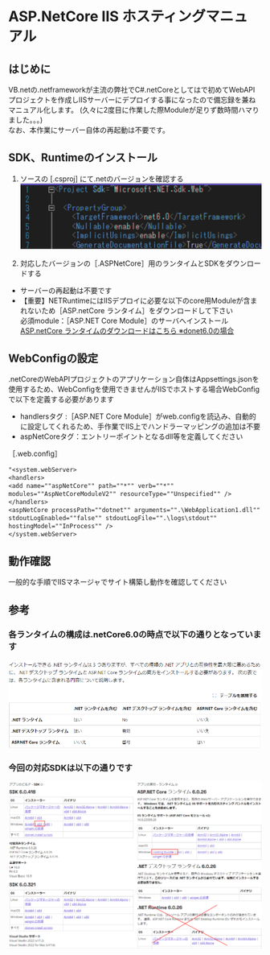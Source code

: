 # ASP.NetCore IIS ホスティングマニュアル

## はじめに
VB.netの.netframeworkが主流の弊社でC#.netCoreとしてはで初めてWebAPIプロジェクトを作成しIISサーバーにデプロイする事になったので備忘録を兼ねマニュアル化します。  (久々に2度目に作業した際Moduleが足りず数時間ハマりました。。。)  
なお、本作業にサーバー自体の再起動は不要です。

## SDK、Runtimeのインストール
1. ソースの [.csproj] にて.netのバージョンを確認する
![](./img/ASP_2024-06-05-18-03-44.png)
  
1. 対応したバージョンの［.ASPNetCore］用のランタイムとSDKをダウンロードする
- サーバーの再起動は不要です
- 【重要】NETRuntimeにはIISデプロイに必要な以下のcore用Moduleが含まれないため［ASP.netCore ランタイム］をダウンロードして下さい  
  必須module：［ASP.NET Core Module］のサーバへインストール  
   [ASP.netCore ランタイムのダウンロードはこちら ※donet6.0の場合](https://dotnet.microsoft.com/ja-jp/download/dotnet/6.0)　  

## WebConfigの設定
.netCoreのWebAPIプロジェクトのアプリケーション自体はAppsettings.jsonを使用するため、WebConfigを使用できませんがIISでホストする場合WebConfigで以下を定義する必要があります

- handlersタグ :［ASP.NET Core Module］がweb.configを読込み、自動的に設定してくれるため、手作業でIIS上でハンドラーマッピングの追加は不要
- aspNetCoreタグ：エントリーポイントとなるdll等を定義してください

［.web.config］
```
"<system.webServer>        
<handlers>        
<add name=""aspNetCore"" path=""*"" verb=""*"" modules=""AspNetCoreModuleV2"" resourceType=""Unspecified"" />        
</handlers>        
<aspNetCore processPath=""dotnet"" arguments="".\WebApplication1.dll"" stdoutLogEnabled=""false"" stdoutLogFile="".\logs\stdout"" hostingModel=""InProcess"" />        
</system.webServer> 
```

## 動作確認
一般的な手順でIISマネージャでサイト構築し動作を確認してください


## 参考
### 各ランタイムの構成は.netCore6.0の時点で以下の通りとなっています  

![](./img/ASP_2024-06-06-11-01-25.png)

### 今回の対応SDKは以下の通りです 
![](./img/ASP_2024-06-06-10-59-44.png)


